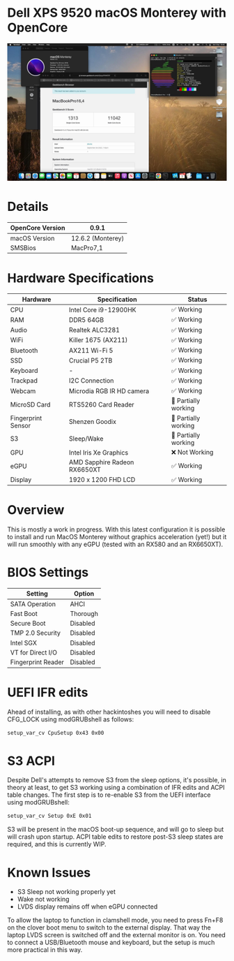# Dell XPS 9520 macOS Monterey with OpenCore

![hackintosh](./screenshot/screen.jpg)

# Details

| OpenCore Version | 0.9.1 |
| --- | --- |
| macOS Version | 12.6.2 (Monterey) |
| SMSBios | MacPro7,1 |

# Hardware Specifications

| Hardware | Specification | Status |
| --- | --- | --- |
| CPU | Intel Core i9-12900HK | ✅ Working |
| RAM | DDR5 64GB | ✅ Working |
| Audio | Realtek ALC3281 | ✅ Working |
| WiFi | Killer 1675 (AX211) | ✅ Working |
| Bluetooth | AX211 Wi-Fi 5 | ✅ Working |
| SSD | Crucial P5 2TB | ✅ Working |
| Keyboard | - | ✅ Working |
| Trackpad | I2C Connection | ✅ Working |
| Webcam | Microdia RGB IR HD camera | ✅ Working |
| MicroSD Card | RTS5260 Card Reader | 🔶 Partially working |
| Fingerprint Sensor | Shenzen Goodix | 🔶 Partially working |
| S3 | Sleep/Wake | 🔶 Partially working |
| GPU | Intel Iris Xe Graphics | ❌ Not Working |
| eGPU | AMD Sapphire Radeon RX6650XT | ✅ Working |
| Display | 1920 x 1200 FHD LCD | ✅ Working |

# Overview

This is mostly a work in progress. With this latest configuration it is 
possible to install and run MacOS Monterey without graphics acceleration 
(yet!) but it will run smoothly with any eGPU (tested with an RX580 and an RX6650XT).

# BIOS Settings

| Setting | Option |
| --- | --- |
| SATA Operation | AHCI |
| Fast Boot | Thorough |
| Secure Boot | Disabled |
| TMP 2.0 Security | Disabled |
| Intel SGX | Disabled |
| VT for Direct I/O | Disabled |
| Fingerprint Reader | Disabled |

# UEFI IFR edits
Ahead of installing, as with other hackintoshes you will need to disable 
CFG_LOCK using modGRUBshell as follows:

```bash
setup_var_cv CpuSetup 0x43 0x00
```

# S3 ACPI
Despite Dell's attempts to remove S3 from the sleep options, it's possible, in theory at least, to get S3 working using a combination of IFR edits 
and ACPI table changes. The first step is to re-enable S3 from the UEFI interface using modGRUBshell:

```bash
setup_var_cv Setup 0xE 0x01
```

S3 will be present in the macOS boot-up sequence, and will go to sleep but will crash upon startup. ACPI table edits to restore post-S3 sleep states 
are required, and this is currently WIP.


# Known Issues

- S3 Sleep not working properly yet
- Wake not working
- LVDS display remains off when eGPU connected

To allow the laptop to function in clamshell mode, you need to press Fn+F8 
on the clover boot menu to switch to the external display. That way the 
laptop LVDS screen is switched off and the external monitor is on. You 
need to connect a USB/Bluetooth mouse and keyboard, but the setup is much 
more practical in this way.


